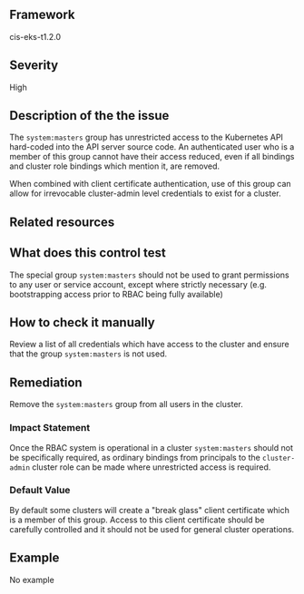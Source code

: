 ## Framework
cis-eks-t1.2.0
 
## Severity
High

## Description of the the issue
The `system:masters` group has unrestricted access to the Kubernetes API hard-coded into the API server source code. An authenticated user who is a member of this group cannot have their access reduced, even if all bindings and cluster role bindings which mention it, are removed.

 When combined with client certificate authentication, use of this group can allow for irrevocable cluster-admin level credentials to exist for a cluster.
 
## Related resources

## What does this control test
The special group `system:masters` should not be used to grant permissions to any user or service account, except where strictly necessary (e.g. bootstrapping access prior to RBAC being fully available)
 
## How to check it manually
Review a list of all credentials which have access to the cluster and ensure that the group `system:masters` is not used.
## Remediation
Remove the `system:masters` group from all users in the cluster.
 
### Impact Statement
Once the RBAC system is operational in a cluster `system:masters` should not be specifically required, as ordinary bindings from principals to the `cluster-admin` cluster role can be made where unrestricted access is required.
### Default Value
By default some clusters will create a "break glass" client certificate which is a member of this group. Access to this client certificate should be carefully controlled and it should not be used for general cluster operations.
## Example
No example
